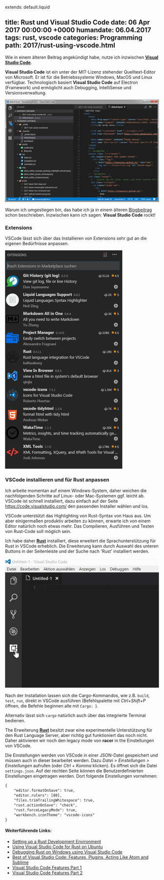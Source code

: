 extends: default.liquid

title: Rust und Visual Studio Code
date:       06 Apr 2017 00:00:00 +0000
humandate:  06.04.2017
tags: rust, vscode
categories: Programming
path: 2017/rust-using-vscode.html
---
Wie in einem älteren Beitrag angekündigt habe, nutze ich inzwischen __[Visual Studio Code](https://code.visualstudio.com/)__.

__Visual Studio Code__ ist ein unter der MIT-Lizenz stehender Quelltext-Editor von Microsoft. Er ist für die Betriebssysteme Windows, MacOS und Linux verfügbar. Technologisch basiert __Visual Studio Code__ auf Electron (Framework) und ermöglicht auch Debugging, IntelliSense und Versionsverwaltung.

![Visual Studio Code](../img/vscode_editor_overview.png)

Warum ich umgestiegen bin, das habe ich ja in einem älteren [Blogbeitrag](../2017/atom-my-conclusion.html) schon beschrieben. Inzwischen kann ich sagen: __Visual Studio Code__ rockt!

### Extensions
VSCode lässt sich über das Installieren von Extensions sehr gut an die eigenen Bedürfnisse anpassen.

![Meine Liste der installierten Erweiterungen in VSCode](../img/vscode_editor_installed_extensions.png)

### VSCode installieren und für Rust anpassen
Ich arbeite momentan auf einem Windows-System, daher weichen die nachfolgenden Schritte auf Linux- oder Mac-Systemen ggf. leicht ab.
VSCode ist schnell installiert, dazu einfach auf der Seite https://code.visualstudio.com/ den passenden Installer wählen und los.

VSCode unterstützt das Highlighting von Rust-Syntax von Haus aus. Um aber einigermaßen produktiv arbeiten zu können, erwarte ich von einem Editor natürlich noch etwas mehr. Das Compilieren, Ausführen und Testen von Rust-Code soll möglich sein.

Ich habe daher __[Rust](https://github.com/editor-rs/vscode-rust)__ installiert, diese erweitert die Sprachunterstützung für Rust in VSCode erheblich. Die Erweiterung kann durch Auswahl des unteren Buttons in der Seitenleiste und der Suche nach 'Rust' installiert werden.

![Install vscode-rust](../img/vscode_install_rust_addon.gif)

Nach der Installation lassen sich die Cargo-Kommandos, wie z.B. `build`, `test`, `run`, direkt in VSCode ausführen (Befehlspalette mit *Ctrl+Shift+P* öffnen, die Befehle beginnen alle mit `Cargo: `).

Alternativ lässt sich `cargo` natürlich auch über das integrierte Terminal bedienen.

The Erweiterung __[Rust](https://github.com/editor-rs/vscode-rust)__ besitzt zwar eine experimentelle Unterstützung für den Rust Language Server, aber richtig gut funktioniert das noch nicht. Daher aktivieren wir noch den legacy mode von __racer__ in the Einstellungen von VSCode.

Die Einstellungen werden von VSCode in einer JSON-Datei gespeichert und müssen auch in dieser bearbeitet werden. Dazu *Datei > Einstellungen > Einstellungen* aufrufen (oder *Ctrl + Komma* klicken). Es öffnet sich die Datei `settings.json`. Auf der rechten Seite können die Benutzerdefinierten Einstellungen eingetragen werden. Dort folgende Einstellungen vornehmen:

```
{
    "editor.formatOnSave": true,
    "editor.rulers": [80],
    "files.trimTrailingWhitespace": true,
    "rust.actionOnSave": "check",
    "rust.forceLegacyMode": true,
    "workbench.iconTheme": "vscode-icons"
}
```

#### Weiterführende Links:
* [Setting up a Rust Development Environment](http://asquera.de/blog/2017-03-03/setting-up-a-rust-devenv/)
* [Using Visual Studio Code for Rust on Ubuntu](https://klausi.github.io/rustnish/2017/05/28/using-visual-studio-code-for-rust-on-ubuntu.html)
* [Debugging Rust on Windows using Visual Studio Code](https://sherryummen.in/2016/09/02/debugging-rust-on-windows-using-visual-studio-code/)
* [Best of Visual Studio Code: Features, Plugins, Acting Like Atom and Sublime](https://scotch.io/tutorials/best-of-visual-studio-code-features-plugins-acting-like-atom-and-sublime)
* [Visual Studio Code Features Part 1](http://jsdiaries.com/2016/11/27/visual-studio-code-features-part-1/)
* [Visual Studio Code Features Part 2](http://jsdiaries.com/2017/01/09/visual-studio-code-features-part-2/)